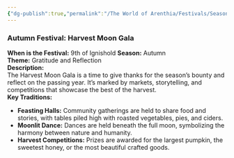 ```yaml
---
{"dg-publish":true,"permalink":"/The World of Arenthia/Festivals/Seasonal Festivals/Festival of Fall/","tags":["Festivals","Seasons","Fall","Calander"]}
---
```


### **Autumn Festival: Harvest Moon Gala**
**When is the Festival:** 9th of Ignishold
**Season:** Autumn  
**Theme:** Gratitude and Reflection  
**Description:**  
The Harvest Moon Gala is a time to give thanks for the season’s bounty and reflect on the passing year. It’s marked by markets, storytelling, and competitions that showcase the best of the harvest.  
**Key Traditions:**

- **Feasting Halls:** Community gatherings are held to share food and stories, with tables piled high with roasted vegetables, pies, and ciders.
- **Moonlit Dance:** Dances are held beneath the full moon, symbolizing the harmony between nature and humanity.
- **Harvest Competitions:** Prizes are awarded for the largest pumpkin, the sweetest honey, or the most beautiful crafted goods.